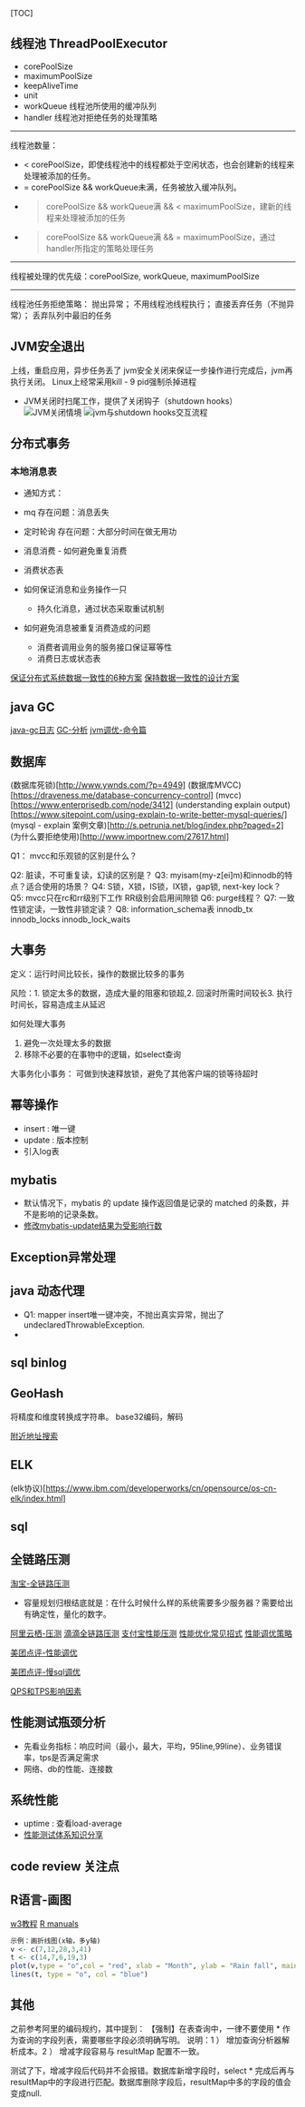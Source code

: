 
[TOC] 


## 线程池 ThreadPoolExecutor
* corePoolSize
* maximumPoolSize
* keepAliveTime
* unit
* workQueue 线程池所使用的缓冲队列
* handler 线程池对拒绝任务的处理策略

----------------------------------------
线程池数量：

* < corePoolSize，即使线程池中的线程都处于空闲状态，也会创建新的线程来处理被添加的任务。
* = corePoolSize && workQueue未满，任务被放入缓冲队列。
* > corePoolSize && workQueue满 && < maximumPoolSize，建新的线程来处理被添加的任务
* > corePoolSize && workQueue满 && = maximumPoolSize，通过handler所指定的策略处理任务

--------------------------------------
线程被处理的优先级：corePoolSize, workQueue, maximumPoolSize

---------------------------------
线程池任务拒绝策略：
抛出异常；
不用线程池线程执行；
直接丢弃任务（不抛异常）；
丢弃队列中最旧的任务

## JVM安全退出
上线，重启应用，异步任务丢了
jvm安全关闭来保证一步操作进行完成后，jvm再执行关闭。
Linux上经常采用kill - 9 pid强制杀掉进程
* JVM关闭时扫尾工作，提供了关闭钩子（shutdown hooks）
 ![JVM关闭情境](http://img10.360buyimg.com/n7/s523x355_jfs/t6595/305/70607884/742714/c76b7170/59390c8aNf12b52ac.bmp)
 ![jvm与shutdown hooks交互流程](http://img10.360buyimg.com/n7/s1306x1261_jfs/t6205/257/91070679/64131/65b88829/5939100fNaf1f9cbe.png)
 
## 分布式事务
### 本地消息表
* 通知方式：
 * mq 存在问题：消息丢失
 * 定时轮询  存在问题：大部分时间在做无用功
* 消息消费 - 如何避免重复消费
 * 消费状态表
 
* 如何保证消息和业务操作一只
  * 持久化消息，通过状态采取重试机制

* 如何避免消息被重复消费造成的问题
	* 消费者调用业务的服务接口保证幂等性
	* 消费日志或状态表

[保证分布式系统数据一致性的6种方案](https://weibo.com/ttarticle/p/show?id=2309403965965003062676)
[保持数据一致性的设计方案](http://yangbolin.cn/2017/06/25/two-consistency-design-tech/)


## java GC
[java-gc日志](http://blog.csdn.net/wanglha/article/details/48713217)
[GC-分析](http://www.ityouknow.com/jvm/2017/09/18/GC-Analysis.html)
[jvm调优-命令篇](http://www.ityouknow.com/jvm/2017/09/03/jvm-command.html)


## 数据库
(数据库死锁)[http://www.ywnds.com/?p=4949]
(数据库MVCC)[https://draveness.me/database-concurrency-control]
(mvcc)[https://www.enterprisedb.com/node/3412]
(understanding explain output)[https://www.sitepoint.com/using-explain-to-write-better-mysql-queries/]
(mysql - explain 案例文章)[http://s.petrunia.net/blog/index.php?paged=2]
(为什么要拒绝使用)[http://www.importnew.com/27617.html]

Q1： mvcc和乐观锁的区别是什么？

Q2: 脏读，不可重复读，幻读的区别是？
Q3: myisam(my-z[ei]m)和innodb的特点？适合使用的场景？
Q4: S锁，X锁，IS锁，IX锁，gap锁, next-key lock？
Q5: mvcc只在rc和rr级别下工作
    RR级别会启用间隙锁
Q6: purge线程？
Q7: 一致性锁定读，一致性非锁定读？
Q8: information_schema表 
    innodb_tx
    innodb_locks
    innodb_lock_waits

## 大事务
定义：运行时间比较长，操作的数据比较多的事务

风险：1. 锁定太多的数据，造成大量的阻塞和锁超,2. 回滚时所需时间较长3. 执行时间长，容易造成主从延迟

如何处理大事务
1. 避免一次处理太多的数据
2. 移除不必要的在事物中的逻辑，如select查询

大事务化小事务：
    可做到快速释放锁，避免了其他客户端的锁等待超时
    


## 幂等操作
* insert : 唯一键
* update : 版本控制 
* 引入log表
## mybatis
* 默认情况下，mybatis 的 update 操作返回值是记录的 matched 的条数，并不是影响的记录条数。
* [修改mybatis-update结果为受影响行数](https://notes.wanghao.work/2017-09-06-%E8%81%8A%E8%81%8AMybatis-Update%E6%93%8D%E4%BD%9C%E8%BF%94%E5%9B%9E%E5%80%BC.html)
## Exception异常处理
## java 动态代理
* Q1: mapper insert唯一键冲突，不抛出真实异常，抛出了undeclaredThrowableException.
* 

## sql binlog
	
## GeoHash
将精度和维度转换成字符串。
base32编码，解码

[附近地址搜索](https://charlee.li/geohash-intro.html)

## ELK
(elk协议)[https://www.ibm.com/developerworks/cn/opensource/os-cn-elk/index.html]

## sql

## 全链路压测
[淘宝-全链路压测](http://www.yopai.com/show-2-113932-1.html)

* 容量规划归根结底就是：在什么时候什么样的系统需要多少服务器？需要给出有确定性，量化的数字。

[阿里云栖-压测](https://www.jianshu.com/p/e060be4cf266)
[滴滴全链路压测](http://www.tiejiang.org/19811.html)
[支付宝性能压测](http://www.infoq.com/cn/articles/performance-test-of-zhifubao)
[性能优化常见招式](http://www.58maisui.com/2016/06/18/a-232/)
[性能调优策略](https://coolshell.cn/articles/7490.html)

[美团点评-性能调优](https://tech.meituan.com/performance_tunning.html)

[美团点评-慢sql调优](https://tech.meituan.com/mysql-index.html)

[QPS和TPS影响因素](http://www.10tiao.com/html/439/201512/423511225/1.html)

## 性能测试瓶颈分析
* 先看业务指标：响应时间（最小，最大，平均，95line,99line）、业务错误率，tps是否满足需求
* 网络、db的性能、连接数

## 系统性能
* uptime : 查看load-average
* [性能测试体系知识分享](http://www.cnblogs.com/springfly206/p/6179239.html)


## code review 关注点

## R语言-画图
[w3教程](https://www.w3cschool.cn/r/r_line_graphs.html)
[R manuals](https://cran.r-project.org/manuals.html)

``` R
示例：画折线图(x轴，多y轴)
v <- c(7,12,28,3,41)
t <- c(14,7,6,19,3)
plot(v,type = "o",col = "red", xlab = "Month", ylab = "Rain fall", main = "Rain fall chart")
lines(t, type = "o", col = "blue")
```

## 其他


之前参考阿里的编码规约，其中提到：
【强制】在表查询中，一律不要使用 * 作为查询的字段列表，需要哪些字段必须明确写明。 
说明：1 ） 增加查询分析器解析成本。2 ） 增减字段容易与 resultMap 配置不一致。

  测试了下，增减字段后代码并不会报错。数据库新增字段时，select * 完成后再与resultMap中的字段进行匹配。数据库删除字段后，resultMap中多的字段的值会变成null.